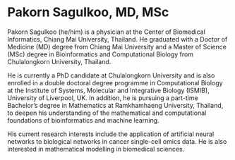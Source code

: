 # Pakorn Sagulkoo, MD, MSc

<!--
**AugustusKH/AugustusKH** is a ✨ _special_ ✨ repository because its `README.md` (this file) appears on your GitHub profile.

Here are some ideas to get you started:

- 🔭 I’m currently working on ...
- 🌱 I’m currently learning ...
- 👯 I’m looking to collaborate on ...
- 🤔 I’m looking for help with ...
- 💬 Ask me about ...
- 📫 How to reach me: ...
- 😄 Pronouns: ...
- ⚡ Fun fact: ...
-->

Pakorn Sagulkoo (he/him) is a physician at the Center of Biomedical Informatics, Chiang Mai University, Thailand. He graduated with a Doctor of Medicine (MD) degree from Chiang Mai University and a Master of Science (MSc) degree in Bioinformatics and Computational Biology from Chulalongkorn University, Thailand.

He is currently a PhD candidate at Chulalongkorn University and is also enrolled in a double doctoral degree programme in Computational Biology at the Institute of Systems, Molecular and Integrative Biology (ISMIB), University of Liverpool, UK. In addition, he is pursuing a part-time Bachelor’s degree in Mathematics at Ramkhamhaeng University, Thailand, to deepen his understanding of the mathematical and computational foundations of bioinformatics and machine learning.

His current research interests include the application of artificial neural networks to biological networks in cancer single-cell omics data. He is also interested in mathematical modelling in biomedical sciences.


